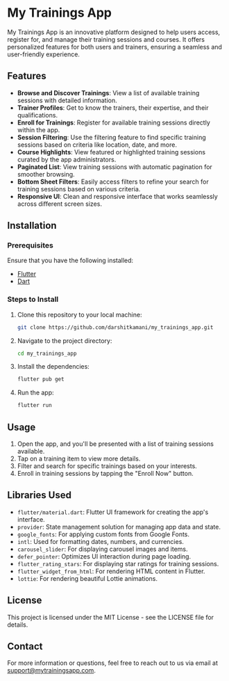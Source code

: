 # My Trainings App

My Trainings App is an innovative platform designed to help users access, register for, and manage their training sessions and courses. It offers personalized features for both users and trainers, ensuring a seamless and user-friendly experience.

## Features

* **Browse and Discover Trainings**: View a list of available training sessions with detailed information.
* **Trainer Profiles**: Get to know the trainers, their expertise, and their qualifications.
* **Enroll for Trainings**: Register for available training sessions directly within the app.
* **Session Filtering**: Use the filtering feature to find specific training sessions based on criteria like location, date, and more.
* **Course Highlights**: View featured or highlighted training sessions curated by the app administrators.
* **Paginated List**: View training sessions with automatic pagination for smoother browsing.
* **Bottom Sheet Filters**: Easily access filters to refine your search for training sessions based on various criteria.
* **Responsive UI**: Clean and responsive interface that works seamlessly across different screen sizes.

## Installation

### Prerequisites

Ensure that you have the following installed:

* [Flutter](https://flutter.dev/docs/get-started/install)
* [Dart](https://dart.dev/get-dart)

### Steps to Install

1. Clone this repository to your local machine:
    ```bash
    git clone https://github.com/darshitkamani/my_trainings_app.git
    ```

2. Navigate to the project directory:
    ```bash
    cd my_trainings_app
    ```

3. Install the dependencies:
    ```bash
    flutter pub get
    ```

4. Run the app:
    ```bash
    flutter run
    ```

## Usage

1. Open the app, and you'll be presented with a list of training sessions available.
2. Tap on a training item to view more details.
3. Filter and search for specific trainings based on your interests.
4. Enroll in training sessions by tapping the "Enroll Now" button.

## Libraries Used

* `flutter/material.dart`: Flutter UI framework for creating the app's interface.
* `provider`: State management solution for managing app data and state.
* `google_fonts`: For applying custom fonts from Google Fonts.
* `intl`: Used for formatting dates, numbers, and currencies.
* `carousel_slider`: For displaying carousel images and items.
* `defer_pointer`: Optimizes UI interaction during page loading.
* `flutter_rating_stars`: For displaying star ratings for training sessions.
* `flutter_widget_from_html`: For rendering HTML content in Flutter.
* `lottie`: For rendering beautiful Lottie animations.

## License

This project is licensed under the MIT License - see the LICENSE file for details.

## Contact

For more information or questions, feel free to reach out to us via email at support@mytrainingsapp.com.
